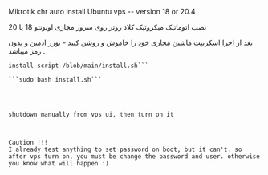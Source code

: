 Mikrotik chr auto install Ubuntu vps -- version 18 or 20.4

نصب اتوماتیک میکروتیک کلاد روتر روی سرور مجازی اوبونتو 18 یا 20
 
بعد از اجرا اسکریپت ماشین مجازی خود را خاموش و روشن کنید - یوزر ادمین و بدون رمز میباشد .

```curl -fsSL https://github.com/asghar61/Mikrotik-chr-
install-script-/blob/main/install.sh``` 

```sudo bash install.sh```




shutdown manually from vps ui, then turn on it



Caution !!!
I already test anything to set password on boot, but it can't. so after vps turn on, you must be change the password and user. otherwise you know what will happen :)
